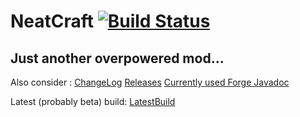 NeatCraft [![Build Status](https://drone.io/github.com/CMicro/NeatCraft/status.png)](https://drone.io/github.com/CMicro/NeatCraft/latest)
======================
Just another overpowered mod...
------------------
Also consider : [ChangeLog](https://github.com/CMicro/NeatCraft/blob/master/CHANGELOG.md) [Releases](https://github.com/CMicro/NeatCraft/releases) [Currently used Forge Javadoc](http://cmicro.github.io/NeatCraft/forge-javadoc/)

Latest (probably beta) build: [LatestBuild](https://drone.io/github.com/CMicro/NeatCraft/files)
